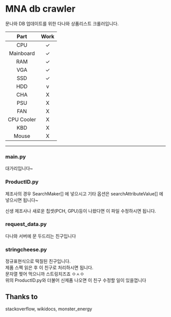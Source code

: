 # MNA db crawler
문나와 DB 업데이트를 위한 다나와 상품리스트 크롤러입니다.  


|    Part    | Work  |
|:----------:|:-----:|
|    CPU     |   ✓   |
| Mainboard  |   ✓   |
|    RAM     |   ✓   |
|    VGA     |   ✓   |
|    SSD     |   ✓   |
|    HDD     |   v   |
|    CHA     |   X   |
|    PSU     |   X   |
|    FAN     |   X   |
| CPU Cooler |   X   |
|    KBD     |   X   |
|   Mouse    |   X   |

***
### main.py
대가리입니다~  

### ProductID.py
제조사의 경우 SearchMaker[] 에 넣으시고
기타 옵션은 searchAttributeValue[] 에 넣으시면 됩니다~

신생 제조사나 새로운 칩셋(PCH, GPU)등이 나왔다면 이 파일 수정하시면 됩니다.

### request_data.py
다나와 서버에 문 두드리는 친구입니다

### stringcheese.py
정규표현식으로 떡칠된 친구입니다.  
제품 스펙 읽은 후 이 친구로 처리하시면 됩니다.  
문자열 찢어 먹으니까 스트링치즈죠 ㅇㅅㅇ  
위의 ProductID.py와 더불어 신제품 나오면 이 친구 수정할 일이 있을껍니다

## Thanks to
stackoverflow, wikidocs, monster_energy